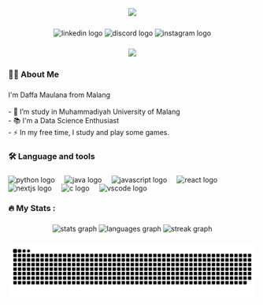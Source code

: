 <div align="center">
  <img height="150" src="https://avatars.githubusercontent.com/u/107131696?s=400&u=fb6f0baa1c260fe0a264fe7032d941c14f9d0e5f&v=4"  />
</div>

###

<div align="center">
  <img src="https://img.shields.io/static/v1?message=LinkedIn&logo=linkedin&label=&color=0077B5&logoColor=white&labelColor=&style=for-the-badge" height="25" alt="linkedin logo"  />
  <img src="https://img.shields.io/static/v1?message=Discord&logo=discord&label=&color=7289DA&logoColor=white&labelColor=&style=for-the-badge" height="25" alt="discord logo"  />
  <img src="https://img.shields.io/static/v1?message=Instagram&logo=instagram&label=&color=E4405F&logoColor=white&labelColor=&style=for-the-badge" height="25" alt="instagram logo"  />
</div>

###

<div align="center">
  <img src="https://visitor-badge.laobi.icu/badge?page_id=HexorzCode.HexorzCode&"  />
</div>

###

<h3 align="left">👩‍💻  About Me</h3>

###

<p align="left">I'm Daffa Maulana from Malang<br><br>- 🔭 I’m study in Muhammadiyah University of Malang<br>- 📚 I'm a Data Science Enthusiast<br>- ⚡ In my free time, I study and play some games.</p>

###

<h3 align="left">🛠 Language and tools</h3>

###

<div align="left">
  <img src="https://cdn.jsdelivr.net/gh/devicons/devicon/icons/python/python-original.svg" height="40" alt="python logo"  />
  <img width="12" />
  <img src="https://cdn.jsdelivr.net/gh/devicons/devicon/icons/java/java-original.svg" height="40" alt="java logo"  />
  <img width="12" />
  <img src="https://cdn.jsdelivr.net/gh/devicons/devicon/icons/javascript/javascript-original.svg" height="40" alt="javascript logo"  />
  <img width="12" />
  <img src="https://cdn.jsdelivr.net/gh/devicons/devicon/icons/react/react-original.svg" height="40" alt="react logo"  />
  <img width="12" />
  <img src="https://cdn.jsdelivr.net/gh/devicons/devicon/icons/nextjs/nextjs-original.svg" height="40" alt="nextjs logo"  />
  <img width="12" />
  <img src="https://cdn.jsdelivr.net/gh/devicons/devicon/icons/c/c-original.svg" height="40" alt="c logo"  />
  <img width="12" />
  <img src="https://cdn.jsdelivr.net/gh/devicons/devicon/icons/vscode/vscode-original.svg" height="40" alt="vscode logo"  />
</div>

###

<h3 align="left">🔥   My Stats :</h3>

###

<div align="center">
  <img src="https://github-readme-stats.vercel.app/api?username=HexorzCode&hide_title=false&hide_rank=false&show_icons=true&include_all_commits=false&count_private=true&disable_animations=false&theme=aura&locale=en&hide_border=false&order=1" height="180" alt="stats graph"  />
  <img src="https://github-readme-stats.vercel.app/api/top-langs?username=HexorzCode&locale=en&hide_title=false&layout=compact&card_width=320&langs_count=20&theme=aura&hide_border=false&order=2" height="180" alt="languages graph"  />
  <img src="https://streak-stats.demolab.com?user=HexorzCode&locale=en&mode=daily&theme=dracula&hide_border=false&border_radius=5&order=3" height="180" alt="streak graph"  />
</div>

###

<img src="https://raw.githubusercontent.com/HexorzCode/HexorzCode/output/snake.svg" alt="Snake animation" />

###
